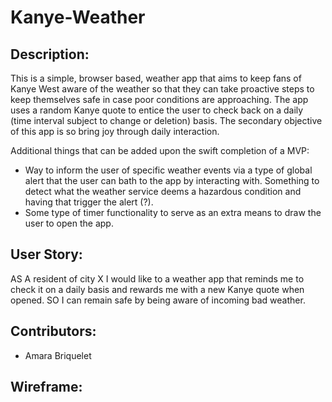 # Kanye-Weather

## Description:

This is a simple, browser based, weather app that aims to keep fans of Kanye West aware of the weather so that they can take proactive steps to keep themselves safe in case poor conditions are approaching. The app uses a random Kanye quote to entice the user to check back on a daily (time interval subject to change or deletion) basis. The secondary objective of this app is so bring joy through daily interaction. 

Additional things that can be added upon the swift completion of a MVP:

- Way to inform the user of specific weather events via a type of global alert that the user can bath to the app by interacting with. Something to detect what the weather service deems a hazardous condition and having that trigger the alert (?). 
- Some type of timer functionality to serve as an extra means to draw the user to open the app. 
## User Story:

AS A resident of city X I would like to a weather app that reminds me to check it on a daily basis and rewards me with a new Kanye quote when opened.
SO I can remain safe by being aware of incoming bad weather.

## Contributors:
- Amara Briquelet 

## Wireframe:
